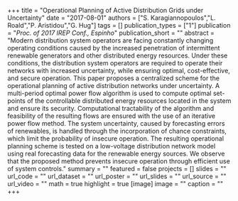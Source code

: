 +++
title = "Operational Planning of Active Distribution Grids under Uncertainty"
date = "2017-08-01"
authors = ["S. Karagiannopoulos","L. Roald","P. Aristidou","G. Hug"]
tags = []
publication_types = ["1"]
publication = "_Proc. of 2017 IREP Conf., Espinho_"
publication_short = ""
abstract = "Modern distribution system operators are facing constantly changing operating conditions caused by the increased penetration of intermittent renewable generators and other distributed energy resources. Under these conditions, the distribution system operators are required to operate their networks with increased uncertainty, while ensuring optimal, cost-effective, and secure operation. This paper proposes a centralized scheme for the operational planning of active distribution networks under uncertainty. A multi-period optimal power flow algorithm is used to compute optimal set-points of the controllable distributed energy resources located in the system and ensure its security. Computational tractability of the algorithm and feasibility of the resulting flows are ensured with the use of an iterative power flow method. The system uncertainty, caused by forecasting errors of renewables, is handled through the incorporation of chance constraints, which limit the probability of insecure operation. The resulting operational planning scheme is tested on a low-voltage distribution network model using real forecasting data for the renewable energy sources. We observe that the proposed method prevents insecure operation through efficient use of system controls."
summary = ""
featured = false
projects = []
slides = ""
url_code = ""
url_dataset = ""
url_poster = ""
url_slides = ""
url_source = ""
url_video = ""
math = true
highlight = true
[image]
image = ""
caption = ""
+++

